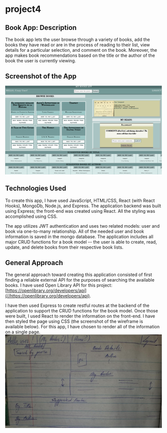 # project4 
## Book App: Description
The book app lets the user browse through a variety of books, add the books they have read or are in the process of reading to their list, view details for a particular selection, and comment on the book.  Moreover, the app makes book recommendations based on the title or the author of the book the user is currently viewing.
## Screenshot of the App
![App Screenshot](client/public/screenshot.png)
## Technologies Used
To create this app, I have used JavaScript, HTML/CSS, React (with React Hooks), MongoDb, Node.js, and Express.  The application backend was built using Express; the front-end was created using React.  All the styling was accomplished using CSS.  

The app utilizes JWT authentication and uses two related models: user and book via one-to-many relationship.  All of the needed user and book information is saved in the mongo database.  The application includes all major CRUD functions for a book model -- the user is able to create, read, update, and delete books from their respective book lists. 
## General Approach
The general approach toward creating this application consisted of first finding a reliable external API for the purposes of searching the available books.  I have used Open Library API for this project: [https://openlibrary.org/developers/api](//https://openlibrary.org/developers/api).  

I have then used Express to create restful routes at the backend of the application to support the CRUD functions for the book model.  Once those were built, I used React to render the information on the front-end.  I have then styled the page using CSS (the screenshot of the wireframe is available below).  For this app, I have chosen to render all of the information on a single page.
![Wirefram Screenshot](client/public/wireframe.png)


